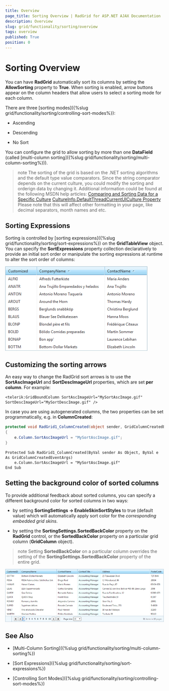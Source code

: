 ```yaml
---
title: Overview
page_title: Sorting Overview | RadGrid for ASP.NET AJAX Documentation
description: Overview
slug: grid/functionality/sorting/overview
tags: overview
published: True
position: 0
---
```


# Sorting Overview



You can have **RadGrid** automatically sort its columns by setting the **AllowSorting** property to **True**. When sorting is enabled, arrow buttons appear on the column headers that allow users to select a sorting mode for each column.

There are three [sorting modes]({%slug grid/functionality/sorting/controlling-sort-modes%}):

* Ascending

* Descending

* No Sort

You can configure the grid to allow sorting by more than one **DataField** (called [multi-column sorting]({%slug grid/functionality/sorting/multi-column-sorting%})).

>note The sorting of the grid is based on the .NET sorting algorithms and the default type value comparators. Since the string comparator depends on the current culture, you could modify the sorting and orderign data by changing it.
>Additional information could be found at the following MSDN help articles:
>[Comparing and Sorting Data for a Specific Culture]( http://msdn.microsoft.com/en-us/library/a7zyyk0c.aspx)
>[CultureInfo.DefaultThreadCurrentUICulture Property ]( http://msdn.microsoft.com/en-us/library/system.globalization.cultureinfo.defaultthreadcurrentuiculture%28v=VS.110%29.aspx)
>Please note that this will affect other formatting in your page, like decimal separators, month names and etc.
>


## Sorting Expressions

Sorting is controlled by [sorting expressions]({%slug grid/functionality/sorting/sort-expressions%}) on the **GridTableView** object. You can specify the **SortExpressions** property collection declaratively to provide an initial sort order or manipulate the sorting expressions at runtime to alter the sort order of columns:

![Sorting expressions](images/grd_BasicSorting.png)

## Customizing the sorting arrows

An easy way to change the RadGrid sort arrows is to use the **SortAscImageUrl** and **SortDescImageUrl** properties, which are set **per column**. For example:

````ASP.NET
<telerik:GridBoundColumn SortAscImageUrl="MySortAscImage.gif" SortDescImageUrl="MySortDescImage.gif" />
````



In case you are using autogenerated columns, the two properties can be set programmatically, e.g. in **ColumnCreated**:



````C#
protected void RadGrid1_ColumnCreated(object sender, GridColumnCreatedEventArgs e)
{
    e.Column.SortAscImageUrl = "MySortAscImage.gif";
}
````
````VB
Protected Sub RadGrid1_ColumnCreated(ByVal sender As Object, ByVal e As GridColumnCreatedEventArgs)
    e.Column.SortAscImageUrl = "MySortAscImage.gif"
End Sub
````


## Setting the background color of sorted columns

To provide additional feedback about sorted columns, you can specify a different background color for sorted columns in two ways:

* by setting **SortingSettings -> EnableSkinSortStyles** to true (default value) which will automatically apply sort color for the *corresponding embedded grid skins*.

* by setting the **SortingSettings.SortedBackColor** property on the **RadGrid** control, or the **SortedBackColor** property on a particular grid column (**GridColumn** object).

>note Setting **SortedBackColor** on a particular column overrides the setting of the **SortingSettings.SortedBackColor** property of the entire grid.
>


![Sorted columns colorization](images/grd_SortedColumnColorized.png)

## See Also

 * [Multi-Column Sorting]({%slug grid/functionality/sorting/multi-column-sorting%})

 * [Sort Expressions]({%slug grid/functionality/sorting/sort-expressions%})

 * [Controlling Sort Modes]({%slug grid/functionality/sorting/controlling-sort-modes%})

